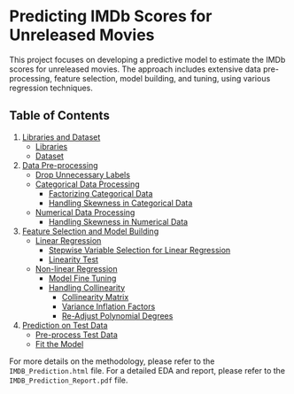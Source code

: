 # Predicting IMDb Scores for Unreleased Movies

This project focuses on developing a predictive model to estimate the IMDb scores for unreleased movies. The approach includes extensive data pre-processing, feature selection, model building, and tuning, using various regression techniques.

## Table of Contents
1. [Libraries and Dataset](#libraries-and-dataset)
    - [Libraries](#libraries)
    - [Dataset](#dataset)
2. [Data Pre-processing](#data-pre-processing)
    - [Drop Unnecessary Labels](#drop-unnecessary-labels)
    - [Categorical Data Processing](#categorical-data-processing)
        - [Factorizing Categorical Data](#factorizing-categorical-data)
        - [Handling Skewness in Categorical Data](#handling-skewness-in-categorical-data)
    - [Numerical Data Processing](#numerical-data-processing)
        - [Handling Skewness in Numerical Data](#handling-skewness-in-numerical-data)
3. [Feature Selection and Model Building](#feature-selection-and-model-building)
    - [Linear Regression](#linear-regression)
        - [Stepwise Variable Selection for Linear Regression](#stepwise-variable-selection-for-linear-regression)
        - [Linearity Test](#linearity-test)
    - [Non-linear Regression](#non-linear-regression)
        - [Model Fine Tuning](#model-fine-tuning)
        - [Handling Collinearity](#handling-collinearity)
            - [Collinearity Matrix](#collinearity-matrix)
            - [Variance Inflation Factors](#variance-inflation-factors)
            - [Re-Adjust Polynomial Degrees](#re-adjust-polynomial-degrees)
4. [Prediction on Test Data](#prediction-on-test-data)
    - [Pre-process Test Data](#pre-process-test-data)
    - [Fit the Model](#fit-the-model)
  
For more details on the methodology, please refer to the `IMDB_Prediction.html` file.
For a detailed EDA and report, please refer to the `IMDB_Prediction_Report.pdf` file.
